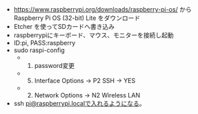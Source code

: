 * https://www.raspberrypi.org/downloads/raspberry-pi-os/ から Raspberry Pi OS (32-bit) Lite をダウンロード
* Etcher を使ってSDカードへ書き込み
* raspberrypiにキーボード、マウス、モニターを接続し起動
* ID:pi, PASS:raspberry
* sudo raspi-config
  * 1. password変更
  * 5. Interface Options -> P2 SSH -> YES
  * 2. Network Options -> N2 Wireless LAN
*  ssh pi@raspberrypi.localで入れるようになる。

  
  
